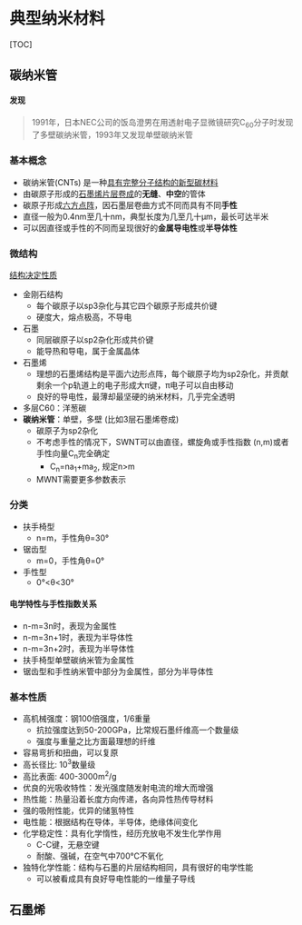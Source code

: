 # 典型纳米材料

[TOC]

## 碳纳米管

#### 发现

> 1991年，日本NEC公司的饭岛澄男在用透射电子显微镜研究C<sub>60</sub>分子时发现了多壁碳纳米管，1993年又发现单壁碳纳米管

### 基本概念

- 碳纳米管(CNTs) 是一种<u>具有完整分子结构的新型碳材料</u>
- 由碳原子形成的<u>石墨烯片层卷成</u>的**无缝**、**中空**的管体
- 碳原子形成<u>六方点阵</u>，因石墨层卷曲方式不同而具有不同**手性**
- 直径一般为0.4nm至几十nm，典型长度为几至几十μm，最长可达半米
- 可以因直径或手性的不同而呈现很好的**金属导电性**或**半导体性**

### 微结构

<u>结构决定性质</u>

- 金刚石结构
  - 每个碳原子以sp3杂化与其它四个碳原子形成共价键
  - 硬度大，熔点极高，不导电
- 石墨
  - 同层碳原子以sp2杂化形成共价键
  - 能导热和导电，属于金属晶体
- 石墨烯
  - 理想的石墨烯结构是平面六边形点阵，每个碳原子均为sp2杂化，并贡献剩余一个p轨道上的电子形成大π键，π电子可以自由移动
  - 良好的导电性，最薄却最坚硬的纳米材料，几乎完全透明
- 多层C60：洋葱碳
- **碳纳米管**：单壁，多壁 (比如3层石墨烯卷成)
  - 碳原子为sp2杂化
  - 不考虑手性的情况下，SWNT可以由直径，螺旋角或手性指数 (n,m)或者手性向量C<sub>n</sub>完全确定
    - C<sub>n</sub>=na<sub>1</sub>+ma<sub>2</sub>,   规定n>m
  - MWNT需要更多参数表示 

### 分类

- 扶手椅型
  - n=m，手性角θ=30°
- 锯齿型
  - m=0，手性角θ=0°
- 手性型
  - 0°<θ<30°

#### 电学特性与手性指数关系

- n-m=3n时，表现为金属性
- n-m=3n+1时，表现为半导体性
- n-m=3n+2时，表现为半导体性
- 扶手椅型单壁碳纳米管为金属性
- 锯齿型和手性纳米管中部分为金属性，部分为半导体性

### 基本性质

- 高机械强度：钢100倍强度，1/6重量
  - 抗拉强度达到50-200GPa，比常规石墨纤维高一个数量级
  - 强度与重量之比方面最理想的纤维
- 容易弯折和扭曲，可以复原
- 高长径比: 10<sup>3</sup>数量级
- 高比表面: 400-3000m<sup>2</sup>/g
- 优良的光吸收特性：发光强度随发射电流的增大而增强
- 热性能：热量沿着长度方向传递，各向异性热传导材料
- 强的吸附性能，优异的储氢特性 
- 电性能：根据结构在导体，半导体，绝缘体间变化
- 化学稳定性：具有化学惰性，经历充放电不发生化学作用
  - C-C键，无悬空键
  - 耐酸、强碱，在空气中700℃不氧化
- 独特化学性能：结构与石墨的片层结构相同，具有很好的电学性能
  - 可以被看成具有良好导电性能的一维量子导线

## 石墨烯